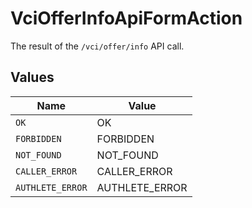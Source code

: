# VciOfferInfoApiFormAction

The result of the `/vci/offer/info` API call.


## Values

| Name             | Value            |
| ---------------- | ---------------- |
| `OK`             | OK               |
| `FORBIDDEN`      | FORBIDDEN        |
| `NOT_FOUND`      | NOT_FOUND        |
| `CALLER_ERROR`   | CALLER_ERROR     |
| `AUTHLETE_ERROR` | AUTHLETE_ERROR   |